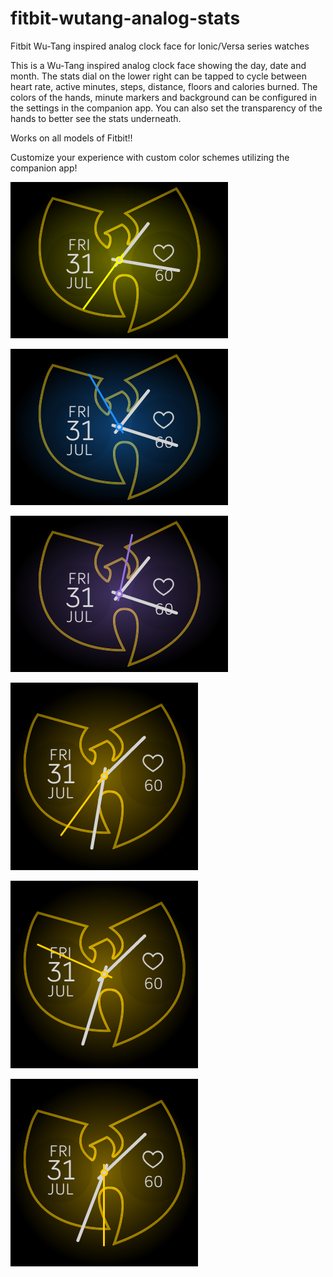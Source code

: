 # fitbit-wutang-analog-stats
Fitbit Wu-Tang inspired analog clock face for Ionic/Versa series watches

This is a Wu-Tang inspired analog clock face showing the day, date and month. The stats dial on the lower right can be tapped to cycle between heart rate, active minutes, steps, distance, floors and calories burned. The colors of the hands, minute markers and background can be configured in the settings in the companion app. You can also set the transparency of the hands to better see the stats underneath.

Works on all models of Fitbit!!

Customize your experience with custom color schemes utilizing the companion app!

![Alt text](/wutang-analog-stats-screenshot.png?raw=true "Fitbit Ionic Screenshot")

![Alt text](/wutang-analog-stats-screenshot-2.png?raw=true "Fitbit Ionic Screenshot")

![Alt text](/wutang-analog-stats-screenshot-3.png?raw=true "Fitbit Ionic Screenshot")

![Alt text](/wutang-analog-stats-screenshot-versa.png?raw=true "Fitbit Versa Screenshot")

![Alt text](/wutang-analog-stats-screenshot-versa-lite.png?raw=true "Fitbit Versa Lite Screenshot")

![Alt text](/wutang-analog-stats-screenshot-versa-2.png?raw=true "Fitbit Versa 2 Screenshot")